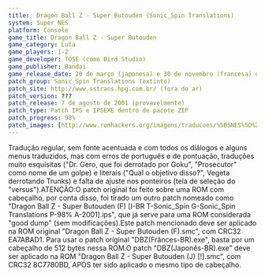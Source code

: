 ```yaml
---
title:  Dragon Ball Z - Super Butouden (Sonic_Spin Translations)
system: Super NES
platform: Console
game_title: Dragon Ball Z - Super Butouden
game_category: Luta
game_players: 1-2
game_developer: TOSE (como Bird Studio)
game_publisher: Bandai
game_release_date: 20 de março (japonesa) e 30 de novembro (francesa) de 1993
patch_group: Sonic_Spin Translations (extinto)
patch_site: http://www.sstrans.hpg.com.br/ (fora do ar)
patch_version: ???
patch_release: 7 de agosto de 2001 (provavelmente)
patch_type: Patch IPS e IPSEXE dentro de pacote ZIP
patch_progress: 98%
patch_images: [http://www.romhackers.org/imagens/traducoes/%5BSNES%5D%20Dragon%20Ball%20Z%20-%20Super%20Butouden%20-%20Sonic_Spin%20Translations%20-%201.png,http://www.romhackers.org/imagens/traducoes/%5BSNES%5D%20Dragon%20Ball%20Z%20-%20Super%20Butouden%20-%20Sonic_Spin%20Translations%20-%202.png,http://www.romhackers.org/imagens/traducoes/%5BSNES%5D%20Dragon%20Ball%20Z%20-%20Super%20Butouden%20-%20Sonic_Spin%20Translations%20-%203.png]
---
```

Tradução regular, sem fonte acentuada e com todos os diálogos e alguns menus traduzidos, mas com erros de português e de pontuação, traduções muito esquisitas ("Dr. Gero, que foi derrotado por Goku", "Prosecutor" como nome de um golpe) e literais ("Qual o objetivo disso?", Vegeta derrotando Trunks) e falta de ajuste nos ponteiros (tela de seleção do "versus").ATENÇÃO:O patch original foi feito sobre uma ROM com cabeçalho, por conta disso, foi tirado um outro patch nomeado como "Dragon Ball Z - Super Butouden (F) [I-BR T-Sonic_Spin G-Sonic_Spin Translations P-98% A-2001].ips", que já serve para uma ROM considerada "good dump" (sem modificações).Este patch mencionado deve ser aplicado na ROM original "Dragon Ball Z - Super Butouden (F).smc", com CRC32 EA7ABAD1. Para usar o patch original "DBZ(Frânces-BR).exe", basta por um cabeçalho de 512 bytes nessa ROM.O patch "DBZ(Japonês-BR).exe" deve ser aplicado na ROM "Dragon Ball Z - Super Butouden (J) [!].smc", com CRC32 8C7780BD, APÓS ter sido aplicado o mesmo tipo de cabeçalho.